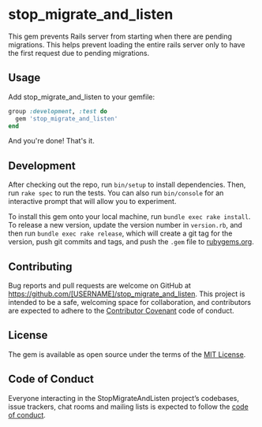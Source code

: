 # stop_migrate_and_listen

This gem prevents Rails server from starting when there are pending migrations. This helps prevent loading the entire rails server only to have the first request due to pending migrations.

## Usage

Add stop_migrate_and_listen to your gemfile:

``` ruby
group :development, :test do
  gem 'stop_migrate_and_listen'
end
```

And you're done! That's it.

## Development

After checking out the repo, run `bin/setup` to install dependencies. Then, run `rake spec` to run the tests. You can also run `bin/console` for an interactive prompt that will allow you to experiment.

To install this gem onto your local machine, run `bundle exec rake install`. To release a new version, update the version number in `version.rb`, and then run `bundle exec rake release`, which will create a git tag for the version, push git commits and tags, and push the `.gem` file to [rubygems.org](https://rubygems.org).

## Contributing

Bug reports and pull requests are welcome on GitHub at https://github.com/[USERNAME]/stop_migrate_and_listen. This project is intended to be a safe, welcoming space for collaboration, and contributors are expected to adhere to the [Contributor Covenant](http://contributor-covenant.org) code of conduct.

## License

The gem is available as open source under the terms of the [MIT License](http://opensource.org/licenses/MIT).

## Code of Conduct

Everyone interacting in the StopMigrateAndListen project’s codebases, issue trackers, chat rooms and mailing lists is expected to follow the [code of conduct](https://github.com/McPolemic/stop_migrate_and_listen/blob/master/CODE_OF_CONDUCT.md).
